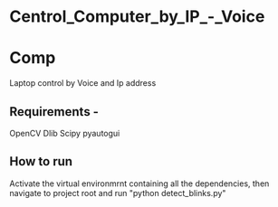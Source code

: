 # Centrol_Computer_by_IP_-_Voice
# Comp
Laptop control by Voice and Ip address

## Requirements -
OpenCV
Dlib
Scipy
pyautogui

## How to run
Activate the virtual environmrnt containing all the dependencies, then navigate to project root and run "python detect_blinks.py"
